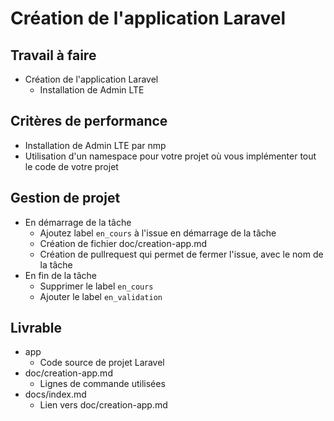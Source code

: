 # Création de l'application Laravel

## Travail à faire

- Création de l'application Laravel
  - Installation de Admin LTE

## Critères de performance 

- Installation de Admin LTE par nmp
- Utilisation d'un namespace pour votre projet où vous implémenter tout le code de votre projet

## Gestion de projet 

- En démarrage de la tâche 
  - Ajoutez label `en_cours` à l'issue en démarrage de la tâche
  - Création de fichier doc/creation-app.md
  - Création de pullrequest qui permet de fermer l'issue, avec le nom de la tâche
- En fin de la tâche
  - Supprimer le label `en_cours`
  - Ajouter le label `en_validation`

## Livrable
- app
  - Code source de projet Laravel
- doc/creation-app.md
  - Lignes de commande utilisées
- docs/index.md
  - Lien vers doc/creation-app.md
